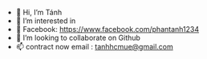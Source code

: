 - 👋 Hi, I’m Tánh
- 👀 I’m interested in 
- 🌱 Facebook: https://www.facebook.com/phantanh1234
- 💞️ I’m looking to collaborate on Github
- 📫 contract now email : tanhhcmue@gmail.com

<!---
TanhGL/TanhGL is a ✨ special ✨ repository because its `README.md` (this file) appears on your GitHub profile.
You can click the Preview link to take a look at your changes.
--->
